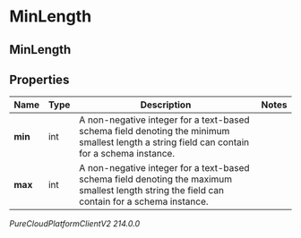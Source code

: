 # MinLength

## MinLength

## Properties

|Name | Type | Description | Notes|
|------------ | ------------- | ------------- | -------------|
| **min** | int | A non-negative integer for a text-based schema field denoting the minimum smallest length a string field can contain for a schema instance. | |
| **max** | int | A non-negative integer for a text-based schema field denoting the maximum smallest length string the field can contain for a schema instance. | |



_PureCloudPlatformClientV2 214.0.0_
